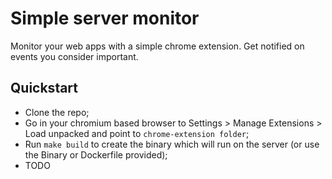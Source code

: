 # Simple server monitor

Monitor your web apps with a simple chrome extension. Get notified on events you consider important. 


## Quickstart

- Clone the repo;
- Go in your chromium based browser to Settings > Manage Extensions > Load unpacked and point to `chrome-extension folder`;
- Run `make build` to create the binary which will run on the server (or use the Binary or Dockerfile provided);
- TODO
